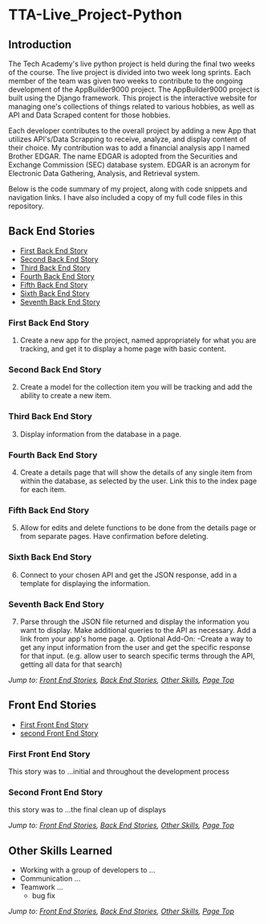 # TTA-Live_Project-Python
## Introduction 
The Tech Academy's live python project is held during the final two weeks of the course.  The live project is divided into two week long sprints.  Each member of the team was given two weeks to contribute to the ongoing development of the AppBuilder9000 project.  The AppBuilder9000 project is built using the Django framework. This project is the interactive website for managing one's collections of things related to various hobbies, as well as API and Data Scraped content for those hobbies.

Each developer contributes to the overall project by adding a new App that utilizes API's/Data Scrapping to receive, analyze, and display content of their choice.  My contribution was to add a financial analysis app I named Brother EDGAR.  The name EDGAR is adopted from the Securities and Exchange Commission (SEC) database system.  EDGAR is an acronym for Electronic Data Gathering, Analysis, and Retrieval system.

Below is the code summary of my project, along with code snippets and navigation links.  I have also included a copy of my full code files in this repository.


## Back End Stories
* [First Back End Story](#first-backend-story)
* [Second Back End Story](#second-backend-story)
* [Third Back End Story](#third-backend-story)
* [Fourth Back End Story](#fourth-backend-story)
* [Fifth Back End Story](#fifth-backend-story)
* [Sixth Back End Story](#sixth-backend-story)
* [Seventh Back End Story](#seventh-backend-story)

### First Back End Story
1. Create a new app for the project, named appropriately for what you are tracking, and get it to display a home page with basic content.

### Second Back End Story
2. Create a model for the collection item you will be tracking and add the ability to create a new item.

### Third Back End Story
3. Display information from the database in a page.

### Fourth Back End Story
4. Create a details page that will show the details of any single item from within the database, as selected by the user. Link this to the index page for each item.

### Fifth Back End Story
5. Allow for edits and delete functions to be done from the details page or from separate pages. Have confirmation before deleting.

### Sixth Back End Story
6. Connect to your chosen API and get the JSON response, add in a template for displaying the information.

### Seventh Back End Story
7. Parse through the JSON file returned and display the information you want to display. Make additional queries to the API as necessary. Add a link from your app's home page.
  a. Optional Add-On:
      -Create a way to get any input information from the user and get the specific response for that input.
      (e.g. allow user to search specific terms through the API, getting all data for that search)
 
*Jump to: [Front End Stories](#front-end-stories), [Back End Stories](#back-end-stories), [Other Skills](#other-skills-learned), [Page Top](#tta-live_project-python)*

## Front End Stories
* [First Front End Story](#first-frontend-story)
* [second Front End Story](#second-frontend-story)

### First Front End Story
This story was to ...initial and throughout the development process

### Second Front End Story
this story was to ...the final clean up of displays

*Jump to: [Front End Stories](#front-end-stories), [Back End Stories](#back-end-stories), [Other Skills](#other-skills-learned), [Page Top](#tta-live_project-python)*

## Other Skills Learned
* Working with a group of developers to ...
* Communication ...
* Teamwork ...
  * bug fix

*Jump to: [Front End Stories](#front-end-stories), [Back End Stories](#back-end-stories), [Other Skills](#other-skills-learned), [Page Top](#tta-live_project-python)*
